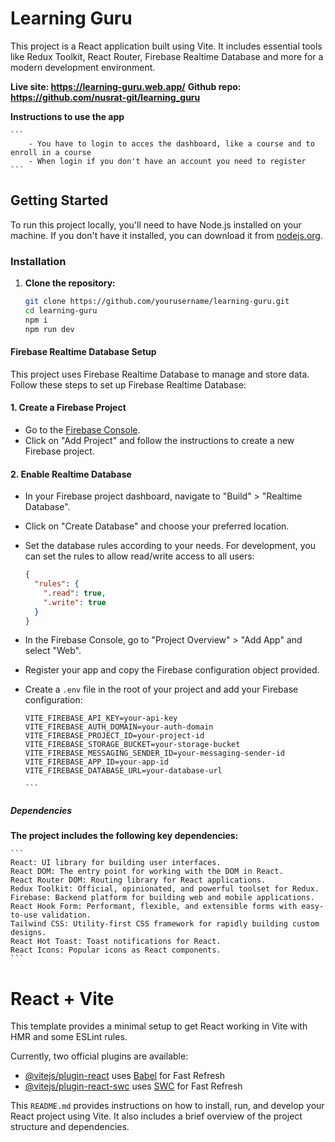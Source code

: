 # Learning Guru

This project is a React application built using Vite. It includes essential tools like Redux Toolkit, React Router, Firebase Realtime Database and more for a modern development environment.

**Live site: https://learning-guru.web.app/**
**Github repo: https://github.com/nusrat-git/learning_guru**

**Instructions to use the app**

    ```
        - You have to login to acces the dashboard, like a course and to enroll in a course
        - When login if you don't have an account you need to register
    ```

## Getting Started

To run this project locally, you'll need to have Node.js installed on your machine. If you don't have it installed, you can download it from [nodejs.org](https://nodejs.org/).

### Installation

1. **Clone the repository:**

   ```bash
   git clone https://github.com/yourusername/learning-guru.git
   cd learning-guru
   npm i
   npm run dev
   ```

#### Firebase Realtime Database Setup

This project uses Firebase Realtime Database to manage and store data. Follow these steps to set up Firebase Realtime Database:

#### 1. Create a Firebase Project

- Go to the [Firebase Console](https://console.firebase.google.com/).
- Click on "Add Project" and follow the instructions to create a new Firebase project.

#### 2. Enable Realtime Database

- In your Firebase project dashboard, navigate to "Build" > "Realtime Database".
- Click on "Create Database" and choose your preferred location.
- Set the database rules according to your needs. For development, you can set the rules to allow read/write access to all users:

  ```json
  {
    "rules": {
      ".read": true,
      ".write": true
    }
  }
  ```

- In the Firebase Console, go to "Project Overview" > "Add App" and select "Web".
- Register your app and copy the Firebase configuration object provided.

- Create a `.env` file in the root of your project and add your Firebase configuration:

  ````
  VITE_FIREBASE_API_KEY=your-api-key
  VITE_FIREBASE_AUTH_DOMAIN=your-auth-domain
  VITE_FIREBASE_PROJECT_ID=your-project-id
  VITE_FIREBASE_STORAGE_BUCKET=your-storage-bucket
  VITE_FIREBASE_MESSAGING_SENDER_ID=your-messaging-sender-id
  VITE_FIREBASE_APP_ID=your-app-id
  VITE_FIREBASE_DATABASE_URL=your-database-url

  ```
  ````

##### Dependencies

**The project includes the following key dependencies:**

    ```
    React: UI library for building user interfaces.
    React DOM: The entry point for working with the DOM in React.
    React Router DOM: Routing library for React applications.
    Redux Toolkit: Official, opinionated, and powerful toolset for Redux.
    Firebase: Backend platform for building web and mobile applications.
    React Hook Form: Performant, flexible, and extensible forms with easy-to-use validation.
    Tailwind CSS: Utility-first CSS framework for rapidly building custom designs.
    React Hot Toast: Toast notifications for React.
    React Icons: Popular icons as React components.
    ```

# React + Vite

This template provides a minimal setup to get React working in Vite with HMR and some ESLint rules.

Currently, two official plugins are available:

- [@vitejs/plugin-react](https://github.com/vitejs/vite-plugin-react/blob/main/packages/plugin-react/README.md) uses [Babel](https://babeljs.io/) for Fast Refresh
- [@vitejs/plugin-react-swc](https://github.com/vitejs/vite-plugin-react-swc) uses [SWC](https://swc.rs/) for Fast Refresh

This `README.md` provides instructions on how to install, run, and develop your React project using Vite. It also includes a brief overview of the project structure and dependencies.
